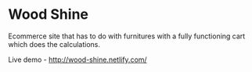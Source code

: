 # Wood Shine

Ecommerce site that has to do with furnitures with a fully functioning cart which does the calculations.

Live demo - http://wood-shine.netlify.com/
